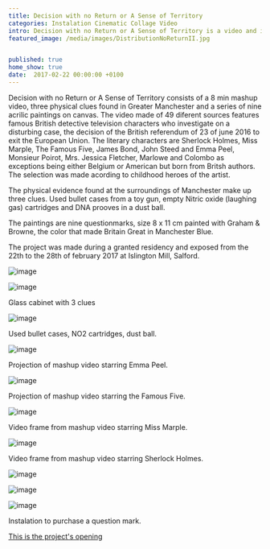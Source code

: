 ```yaml
---
title: Decision with no Return or A Sense of Territory
categories: Instalation Cinematic Collage Video
intro: Decision with no Return or A Sense of Territory is a video and installation piece, an investigative detective story on the new relationship between England and Europe after Brexit.
featured_image: /media/images/DistributionNoReturnII.jpg


published: true
home_show: true
date:  2017-02-22 00:00:00 +0100
---
```


Decision with no Return or A Sense of Territory consists of a 8 min mashup video, three physical clues found in Greater Manchester and a series of nine acrilic paintings on canvas.
The video made of 49 diferent sources features famous British detective television characters who investigate on a disturbing case, the decision of the British referendum of 23 of june 2016 to exit the European Union. The literary characters are Sherlock Holmes, Miss Marple, The Famous Five, James Bond, John Steed and Emma Peel, Monsieur Poirot, Mrs. Jessica Fletcher, Marlowe and Colombo as exceptions being either Belgium or American but born from Britsh authors. The selection was made acording to childhood heroes of the artist.

The physical evidence found at the surroundings of Manchester make up three clues. Used bullet cases from a toy gun, empty Nitric oxide (laughing gas) cartridges and DNA prooves in a dust ball.

The paintings are nine questionmarks, size 8 x 11 cm painted with Graham & Browne, the color that made Britain Great in Manchester Blue. 

The project was made during a granted residency and exposed from the 22th to the 28th of february 2017 at Islington Mill, Salford.
  
![image](/media/images/DistributionNoReturnX.jpg) 

![image](/media/images/DistributionNoReturnI.jpg)

Glass cabinet with 3 clues
  
![image](/media/images/DistributionNoReturnIX.jpg)

Used bullet cases, NO2 cartridges, dust ball.

![image](/media/images/DistributionNoReturnIA.jpg)

Projection of mashup video starring Emma Peel.

![image](/media/images/DistributionNoReturnIB.jpg)

Projection of mashup video starring the Famous Five.

![image](/media/images/DistributionNoReturnII.jpg)

Video frame from mashup video starring Miss Marple. 

![image](/media/images/DistributionNoReturnIV.jpg)

Video frame from mashup video starring Sherlock Holmes.

![image](/media/images/DistributionNoReturnVI.jpg)

![image](/media/images/DistributionNoReturnVII.jpg)

![image](/media/images/DistributionNoReturnVIII.jpg)

Instalation to purchase a question mark.

 

[This is the project's opening](http://www.islingtonmill.com/events/gallery-opening-christina-schultz/)   